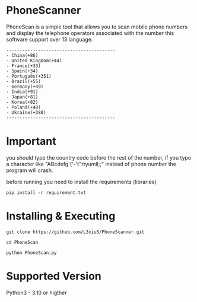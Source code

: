 # PhoneScanner
PhoneScan is a simple tool that allows you to scan mobile phone numbers and display the telephone operators associated with the number
this software support over 13 language.

```
-----------------------------------------
- China(+86)
- United KingDom(+44)
- France(+33)
- Spain(+34)
- Português(+351)
- Brazil(+55)
- Germany(+49)
- India(+91)
- Japan(+81)
- Korea(+82)
- Poland(+48)
- Ukraine(+380)
-----------------------------------------
```

# Important
you should type the country code before the rest of the number, if you type a character like "ABcdefg'('-'t"rtyumll;;" instead of phone number the program will crash.

before running you need to install the requirements (libraries)

`pip install -r requirement.txt`

#  Installing & Executing

`git clone https://github.com/L3xiuS/PhoneScanner.git`

`cd PhoneScan`

`python PhoneScan.py`

# Supported Version
Python3 - 3.10 or higther

